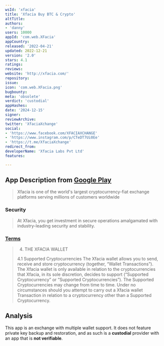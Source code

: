 ```yaml
---
wsId: 'xfacia'
title: 'Xfacia Buy BTC & Crypto'
altTitle: 
authors:
- 'danny'
users: 10000
appId: 'com.web.XFacia'
appCountry: 
released: '2022-04-21'
updated: 2022-12-21
version: '2.0'
stars: 4.1
ratings: 
reviews: 
website: 'http://xfacia.com/'
repository: 
issue: 
icon: 'com.web.XFacia.png'
bugbounty: 
meta: 'obsolete'
verdict: 'custodial'
appHashes: 
date: '2024-12-15'
signer: 
reviewArchive: 
twitter: 'XfaciaXchange'
social:
- 'https://www.facebook.com/XFACIAXCHANGE'
- 'https://www.instagram.com/p/CTeDT7Ui0Ee'
- 'https://t.me/XfaciaXchange'
redirect_from: 
developerName: 'Xfacia Labs Pvt Ltd'
features: 

---
```


## App Description from [Google Play](https://play.google.com/store/apps/details?id=com.web.XFacia) 

> Xfacia is one of the world's largest cryptocurrency-fiat exchange platforms serving millions of customers worldwide

### Security 

> At Xfacia, you get investment in secure operations amalgamated with industry-leading security and stability.

### [Terms](https://xfacia.com/terms-and-conditions)

> 4. THE XFACIA WALLET
>
> 4.1 Supported Cryptocurrencies The Xfacia wallet allows you to send, receive and store cryptocurrency (together, “Wallet Transactions”). The Xfacia wallet is only available in relation to the cryptocurrencies that Xfacia, in its sole discretion, decides to support (“Supported Cryptocurrency” or “Supported Cryptocurrencies”). The Supported Cryptocurrencies may change from time to time. Under no circumstances should you attempt to carry out a Xfacia wallet Transaction in relation to a cryptocurrency other than a Supported Cryptocurrency.

## Analysis 

This app is an exchange with multiple wallet support. It does not feature private key backup and restoration, and as such is a **custodial** provider with an app that is **not verifiable**.
